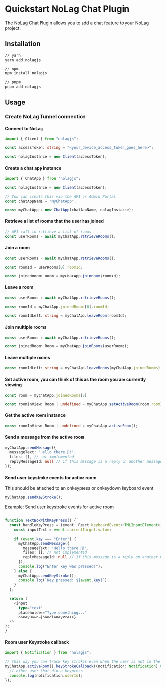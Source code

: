 # Quickstart NoLag Chat Plugin

The NoLag Chat Plugin allows you to add a chat feature to your NoLag project.

## Installation
```bash
// yarn
yarn add nolagjs
```
```bash
// npm
npm install nolagjs
```
```bash
// pnpm
pnpm add nolagjs
```

## Usage
### Create NoLag Tunnel connection

#### Connect to NoLag
```typescript
import { Client } from "nolagjs";

const accessToken: string = "<your_device_access_token_goes_here>";

const nolagInstance = new Client(accessToken);
```

#### Create a chat app instance
```typescript
import { ChatApp } from "nolagjs";

const nolagInstance = new Client(accessToken);

// You can create this via the API or Admin Portal
const chatAppName = "MyChatApp";

const myChatApp = new ChatApp(chatAppName, nolagInstance);
```

#### Retrieve a list of rooms that the user has joined
```typescript
// API call to retrieve a list of rooms
const userRooms = await myChatApp.retrieveRooms();
```

#### Join a room
```typescript
const userRooms = await myChatApp.retrieveRooms();

const roomId = userRooms[0].roomId;

const joinedRoom: Room = myChatApp.joinRoom(roomId);
```

#### Leave a room
```typescript
const userRooms = await myChatApp.retrieveRooms();

const roomId = myChatApp.joinedRooms[0].roomId;

const roomIdLeft: string = myChatApp.leaveRoom(roomId);
```

#### Join multiple rooms
```typescript
const userRooms = await myChatApp.retrieveRooms();

const joinedRoom: Room = myChatApp.joinRooms(userRooms);
```

#### Leave multiple rooms
```typescript
const roomIdLeft: string = myChatApp.leaveRooms(myChatApp.joinedRooms);
```

#### Set active room, you can think of this as the room you are currently viewing
```typescript
const room = myChatApp.joinedRooms[0]

const roomInView: Room | undefined = myChatApp.setActiveRoom(room.roomId);

```

#### Get the active room instance
```typescript
const roomInView: Room | undefined = myChatApp.activeRoom();
```

#### Send a message from the active room
```typescript
myChatApp.sendMessage({
  messageText: "Hello there 👋!",
  files: [], // not implemented
  replyMessageId: null // if this message is a reply on another message
});
```

#### Send user keystroke events for active room
This should be attached to an onkeypress or onkeydown keyboard event
```typescript
myChatApp.sendKeyStroke();
```

Example: Send user keystroke events for active room
```typescript jsx

function TextBoxWithKeyPress() {
  const handleKeyPress = (event: React.KeyboardEvent<HTMLInputElement>) => {
    const inputText = event.currentTarget.value;
    
    if (event.key === "Enter") {
      myChatApp.sendMessage({
        messageText: "Hello there 👋!",
        files: [], // not implemented
        replyMessageId: null // if this message is a reply on another message
      });
      console.log("Enter key was pressed!");
    } else {
      myChatApp.sendKeyStroke();
      console.log(`Key pressed: ${event.key}`);
    }
  };

  return (
    <input
      type="text"
      placeholder="Type something..."
      onKeyDown={handleKeyPress}
  />
);
}
```

#### Room user Keystroke callback

```typescript
import { Notification } from "nolagjs";

// This way you can track key strokes even when the user is not in the same room
myChatApp.activeRoom().keyStrokeCallback((notification: Notification) => {
  // other user that did a keypress
  console.log(notification.userId);
});
```